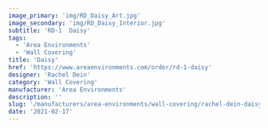 ```yaml
---
image_primary: 'img/RD_Daisy_Art.jpg'
image_secondary: 'img/RD_Daisy_Interior.jpg'
subtitle: 'RD-1  Daisy'
tags:
  - 'Area Environments'
  - 'Wall Covering'
title: 'Daisy'
href: 'https://www.areaenvironments.com/order/rd-1-daisy'
designer: 'Rachel Dein'
category: 'Wall Covering'
manufacturer: 'Area Environments'
description: ''
slug: '/manufacturers/area-environments/wall-covering/rachel-dein-daisy'
date: '2021-02-17'
---
```

